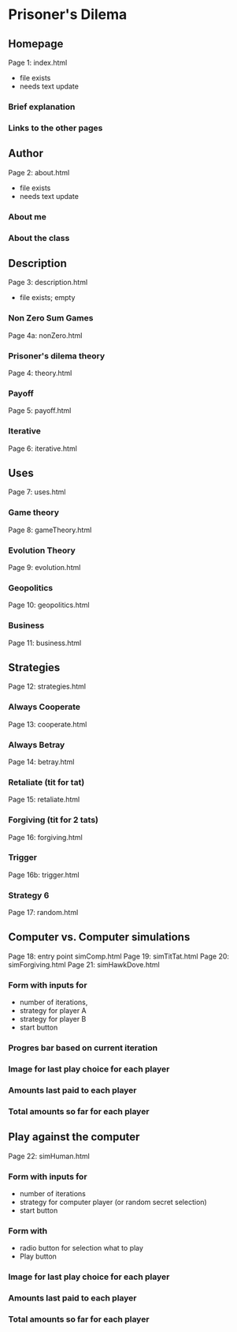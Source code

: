 # Prisoner's Dilema

## Homepage
Page 1: index.html
- file exists
- needs text update
### Brief explanation
### Links to the other pages

## Author
Page 2: about.html
- file exists
- needs text update
### About me
### About the class

## Description
Page 3: description.html
- file exists; empty
### Non Zero Sum Games
Page 4a: nonZero.html
### Prisoner's dilema theory
Page 4: theory.html
### Payoff
Page 5: payoff.html
### Iterative
Page 6: iterative.html

## Uses
Page 7: uses.html
### Game theory
Page 8: gameTheory.html
### Evolution Theory
Page 9: evolution.html
### Geopolitics
Page 10: geopolitics.html
### Business
Page 11: business.html

## Strategies
Page 12: strategies.html
### Always Cooperate
Page 13: cooperate.html
### Always Betray
Page 14: betray.html
### Retaliate (tit for tat)
Page 15: retaliate.html
### Forgiving (tit for 2 tats)
Page 16: forgiving.html
### Trigger
Page 16b: trigger.html
### Strategy 6
Page 17: random.html

## Computer vs. Computer simulations
Page 18: entry point simComp.html
Page 19: simTitTat.html 
Page 20: simForgiving.html
Page 21: simHawkDove.html
### Form with inputs for 
- number of iterations, 
- strategy for player A
- strategy for player B
- start button
### Progres bar based on current iteration
### Image for last play choice for each player
### Amounts last paid to each player
### Total amounts so far for each player

## Play against the computer
Page 22: simHuman.html
### Form with inputs for
- number of iterations
- strategy for computer player (or random secret selection)
- start button
### Form with 
- radio button for selection what to play
- Play button
### Image for last play choice for each player
### Amounts last paid to each player
### Total amounts so far for each player

